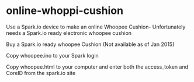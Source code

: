 # online-whoppi-cushion
Use a Spark.io device to make an online Whoopee Cushion- Unfortunately needs a Spark.io ready electronic whoopee cushion




Buy a Spark.io ready whoopee Cushion (Not available as of Jan 2015)

Copy whoopee.ino to your Spark login

Copy whoopee.html to your computer and enter both the access_token and CoreID from the spark.io site


